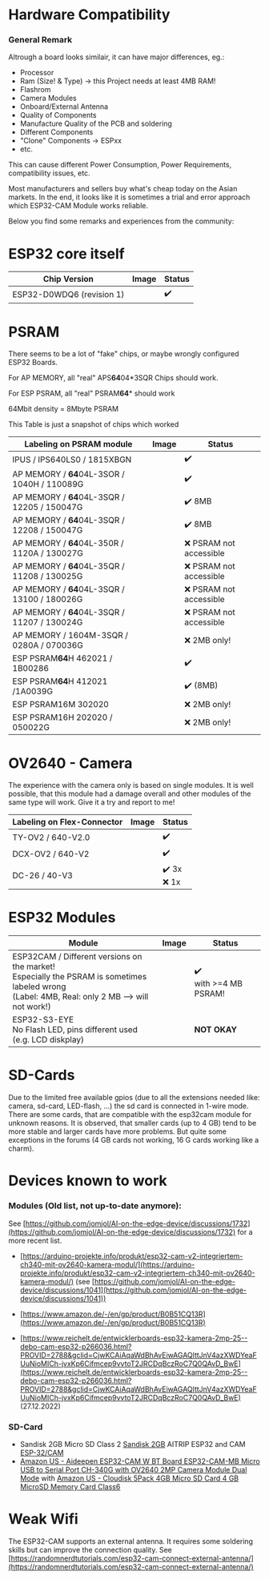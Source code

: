 # Hardware Compatibility

### General Remark
Altrough a board looks similair, it can have major differences, eg.:

- Processor
- Ram (Size! & Type) -> this Project needs at least 4MB RAM!
- Flashrom
- Camera Modules
- Onboard/External Antenna
- Quality of Components
- Manufacture Quality of the PCB and soldering
- Different Components
- "Clone" Components -> ESPxx
- etc.

This can cause different Power Consumption, Power Requirements, compatibility issues, etc.

Most manufacturers and sellers buy what's cheap today on the Asian markets. In the end, it looks like it is sometimes a trial and error approach which ESP32-CAM Module works reliable.

Below you find some remarks and experiences from the community:

# ESP32 core itself

| Chip Version              | Image | Status   |
| ------------------------- | ----- | -------- |
| ESP32-D0WDQ6 (revision 1) |       | :heavy_check_mark: |

# PSRAM

There seems to be a lot of "fake" chips, or maybe wrongly configured ESP32 Boards.


For AP MEMORY, all "real" APS**64**04\*3SQR Chips should work. 

For ESP PSRAM, all "real" PSRAM**64**\* should work

64Mbit density = 8Mbyte PSRAM

This Table is just a snapshot of chips which worked

| Labeling on PSRAM module                       | Image | Status                    |
| ---------------------------------------------- | ----- | ------------------------- |
| IPUS / IPS640LS0 / 1815XBGN                |       |:heavy_check_mark:              |
| AP MEMORY / **64**04L-3SOR / 1040H / 110089G |       | :heavy_check_mark:                  |
| AP MEMORY / **64**04L-3SQR / 12205 / 150047G |       | :heavy_check_mark: 8MB              |
| AP MEMORY / **64**04L-3SQR / 12208 / 150047G |       | :heavy_check_mark: 8MB              |
| AP MEMORY / **64**04L-350R / 1120A / 130027G |       | :x: PSRAM not accessible|
| AP MEMORY / **64**04L-35QR / 11208 / 130025G |       | :x: PSRAM not accessible|
| AP MEMORY / **64**04L-3SQR / 13100 / 180026G|       | :x: PSRAM not accessible|
| AP MEMORY / **64**04L-3SQR / 11207 / 130024G|       | :x: PSRAM not accessible|
| AP MEMORY / 1604M-3SQR / 0280A / 070036G|       | :x: 2MB only!  |
| ESP PSRAM**64**H 462021 / 1B00286                |       | :heavy_check_mark:                  |
| ESP PSRAM**64**H 412021 /1A0039G                |       | :heavy_check_mark:   (8MB)                |
| ESP PSRAM16M 302020                        |       | :x: 2MB only! |
| ESP PSRAM16H 202020 / 050022G                |       | :x: 2MB only! |

# OV2640 - Camera

The experience with the camera only is based on single modules. It is well possible, that this module had a damage overall and other modules of the same type will work. Give it a try and report to me!

| Labeling on Flex-Connector | Image | Status                            |
| -------------------------- | ----- | --------------------------------- |
| TY-OV2 / 640-V2.0        |       | :heavy_check_mark:                          |
| DCX-OV2 / 640-V2         |       | :heavy_check_mark:                          |
| DC-26 / 40-V3            |       | :heavy_check_mark: 3x<br> :x: 1x |



# ESP32 Modules

| Module                                                       | Image | Status                         |
| ------------------------------------------------------------ | ----- | ------------------------------ |
| ESP32CAM / Different versions on the market!<br>Especially the PSRAM is sometimes labeled wrong<br>(Label: 4MB, Real: only 2 MB --> will not work!) |       | :heavy_check_mark:<br />with >=4 MB PSRAM! |
| ESP32-S3-EYE<br />No Flash LED, pins different used (e.g. LCD diskplay) |       | **NOT OKAY**                   |



# SD-Cards

Due to the limited free available gpios (due to all the extensions needed like: camera, sd-card, LED-flash, ...) the sd card is connected in 1-wire mode. There are some cards, that are compatible with the esp32cam module for unknown reasons.
It is observed, that smaller cards (up to 4 GB) tend to be more stable and larger cards have more problems. But quite some exceptions in the forums (4 GB cards not working, 16 G cards working like a charm).


# Devices known to work


### Modules (Old list, not up-to-date anymore):

See [https://github.com/jomjol/AI-on-the-edge-device/discussions/1732](https://github.com/jomjol/AI-on-the-edge-device/discussions/1732) for a more recent list.

 - [https://arduino-projekte.info/produkt/esp32-cam-v2-integriertem-ch340-mit-ov2640-kamera-modul/](https://arduino-projekte.info/produkt/esp32-cam-v2-integriertem-ch340-mit-ov2640-kamera-modul/) (see [https://github.com/jomjol/AI-on-the-edge-device/discussions/1041](https://github.com/jomjol/AI-on-the-edge-device/discussions/1041))

- [https://www.amazon.de/-/en/gp/product/B0B51CQ13R](https://www.amazon.de/-/en/gp/product/B0B51CQ13R)

- [https://www.reichelt.de/entwicklerboards-esp32-kamera-2mp-25--debo-cam-esp32-p266036.html?PROVID=2788&gclid=CjwKCAiAqaWdBhAvEiwAGAQlttJnV4azXWDYeaFUuNioMICh-jvxKp6Cifmcep9vvtoT2JRCDqBczRoC7Q0QAvD_BwE](https://www.reichelt.de/entwicklerboards-esp32-kamera-2mp-25--debo-cam-esp32-p266036.html?PROVID=2788&gclid=CjwKCAiAqaWdBhAvEiwAGAQlttJnV4azXWDYeaFUuNioMICh-jvxKp6Cifmcep9vvtoT2JRCDqBczRoC7Q0QAvD_BwE) (27.12.2022)

### SD-Card
 
- Sandisk 2GB Micro SD Class 2 [Sandisk 2GB](https://www.amazon.co.uk/gp/product/B000N3LL02/ref=ppx_yo_dt_b_asin_title_o01_s00?ie=UTF8&psc=1)
AITRIP ESP32 and CAM [ESP-32/CAM](https://www.amazon.co.uk/gp/product/B08X49P8P3/ref=ppx_yo_dt_b_asin_title_o03_s00?ie=UTF8&psc=1)
- [Amazon US - Aideepen ESP32-CAM W BT Board ESP32-CAM-MB Micro USB to Serial Port CH-340G with OV2640 2MP Camera Module Dual Mode](https://www.amazon.com/gp/product/B0948ZFTQZ) with [Amazon US - Cloudisk 5Pack 4GB Micro SD Card 4 GB MicroSD Memory Card Class6](https://www.amazon.com/gp/product/B07QYTP4VN)

# Weak Wifi
The ESP32-CAM supports an external antenna. It requires some soldering skills but can improve the connection quality. See [https://randomnerdtutorials.com/esp32-cam-connect-external-antenna/](https://randomnerdtutorials.com/esp32-cam-connect-external-antenna/)
